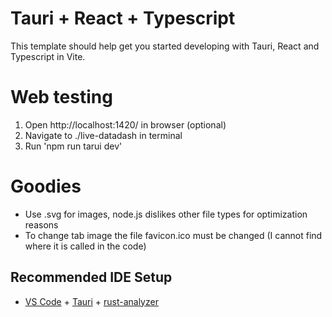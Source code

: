 # Tauri + React + Typescript

This template should help get you started developing with Tauri, React and Typescript in Vite.

# Web testing
1. Open http://localhost:1420/ in browser (optional)
2. Navigate to ./live-datadash in terminal
3. Run 'npm run tarui dev'

# Goodies
- Use .svg for images, node.js dislikes other file types for optimization reasons
- To change tab image the file favicon.ico must be changed (I cannot find where it is called in the code)

## Recommended IDE Setup

- [VS Code](https://code.visualstudio.com/) + [Tauri](https://marketplace.visualstudio.com/items?itemName=tauri-apps.tauri-vscode) + [rust-analyzer](https://marketplace.visualstudio.com/items?itemName=rust-lang.rust-analyzer)
